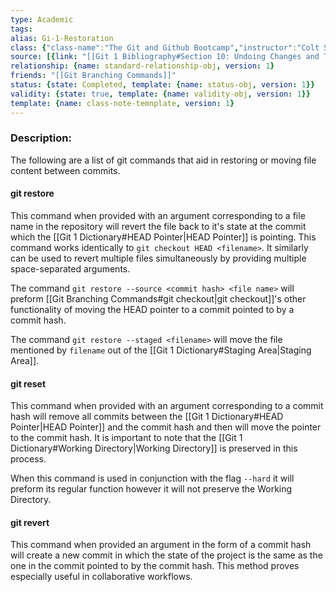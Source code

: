 ```yaml
---
type: Academic
tags:
alias: Gi-1-Restoration
class: {"class-name":"The Git and Github Bootcamp","instructor":"Colt Steele","medium":"Online Course","start-date":"2023-04-25","online-platform":"Udemy","length":"17 hours","class-alias":"Gi-1","template":{"name":"class-online-course-obj","version":1}}
source: [{link: "[[Git 1 Bibliography#Section 10: Undoing Changes and Time Traveling]]", alias: Sec10-Gi-1, template: {name: bib-source-obj , version: 1}}]
relationship: {name: standard-relationship-obj, version: 1}
friends: "[[Git Branching Commands]]"
status: {state: Completed, template: {name: status-obj, version: 1}}
validity: {state: true, template: {name: validity-obj, version: 1}}
template: {name: class-note-temnplate, version: 1}
---
```

### Description:
The following are a list of git commands that aid in restoring or moving file content between commits.

#### git restore
This command when provided with an argument corresponding to a file name in the repository will revert the file back to it's state at the commit which the [[Git 1 Dictionary#HEAD Pointer|HEAD Pointer]] is pointing. This command works identically to `git checkout HEAD <filename>`. It similarly can be used to revert multiple files simultaneously by providing multiple space-separated arguments. 

The command `git restore --source <commit hash> <file name>` will preform [[Git Branching Commands#git checkout|git checkout]]'s other functionality of moving the HEAD pointer to a commit pointed to by a commit hash.

The command `git restore --staged <filename>` will move the file mentioned by `filename` out of the [[Git 1 Dictionary#Staging Area|Staging Area]].

#### git reset
This command when provided with an argument corresponding to a commit hash will remove all commits between the [[Git 1 Dictionary#HEAD Pointer|HEAD Pointer]] and the commit hash and then will move the pointer to the commit hash. It is important to note that the [[Git 1 Dictionary#Working Directory|Working Directory]] is preserved in this process.

When this command is used in conjunction with the flag `--hard` it will preform its regular function however it will not preserve the Working Directory.

#### git revert
This command when provided an argument in the form of a commit hash will create a new commit in which the state of the project is the same as the one in the commit pointed to by the commit hash. This method proves especially useful in collaborative workflows.